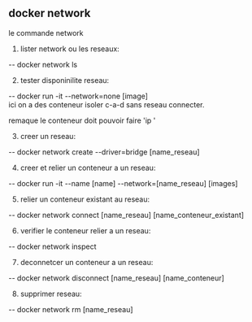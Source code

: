 ## docker network  

le commande network  

1. lister network ou les reseaux:  

-- docker network ls  


2. tester disponinilite reseau:  

-- docker run -it --network=none  [image]   
ici on a des conteneur isoler  c-a-d sans reseau connecter.

remaque le conteneur doit pouvoir faire 'ip '


3. creer un reseau:

-- docker network create --driver=bridge [name_reseau]  


4. creer et relier un conteneur a un reseau:

-- docker run -it --name [name] --network=[name_reseau] [images]


5. relier un conteneur existant au reseau:  

-- docker network connect [name_reseau] [name_conteneur_existant]


6. verifier le conteneur relier a un reseau: 

-- docker network inspect 


7. deconnetcer un conteneur a un reseau: 

-- docker network disconnect [name_reseau] [name_conteneur]


8. supprimer reseau: 

-- docker network rm [name_reseau]

